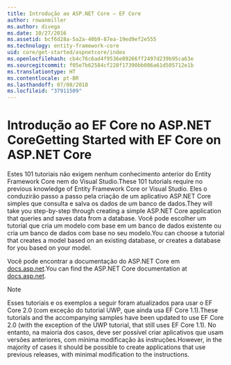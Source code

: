 ```yaml
---
title: Introdução ao ASP.NET Core – EF Core
author: rowanmiller
ms.author: divega
ms.date: 10/27/2016
ms.assetid: bcf6d28a-5a2a-40b9-87ea-19ed9ef2e555
ms.technology: entity-framework-core
uid: core/get-started/aspnetcore/index
ms.openlocfilehash: cb4c76c6ad4f9536e89266ff2497d239b95ca63e
ms.sourcegitcommit: f05e7b62584cf228f17390bb086a61d505712e1b
ms.translationtype: HT
ms.contentlocale: pt-BR
ms.lasthandoff: 07/08/2018
ms.locfileid: "37911509"
---
```

# <a name="getting-started-with-ef-core-on-aspnet-core"></a><span data-ttu-id="95c4e-102">Introdução ao EF Core no ASP.NET Core</span><span class="sxs-lookup"><span data-stu-id="95c4e-102">Getting Started with EF Core on ASP.NET Core</span></span>

<span data-ttu-id="95c4e-103">Estes 101 tutoriais não exigem nenhum conhecimento anterior do Entity Framework Core nem do Visual Studio.</span><span class="sxs-lookup"><span data-stu-id="95c4e-103">These 101 tutorials require no previous knowledge of Entity Framework Core or Visual Studio.</span></span> <span data-ttu-id="95c4e-104">Eles o conduzirão passo a passo pela criação de um aplicativo ASP.NET Core simples que consulta e salva os dados de um banco de dados.</span><span class="sxs-lookup"><span data-stu-id="95c4e-104">They will take you step-by-step through creating a simple ASP.NET Core application that queries and saves data from a database.</span></span> <span data-ttu-id="95c4e-105">Você pode escolher um tutorial que cria um modelo com base em um banco de dados existente ou cria um banco de dados com base no seu modelo.</span><span class="sxs-lookup"><span data-stu-id="95c4e-105">You can choose a tutorial that creates a model based on an existing database, or creates a database for you based on your model.</span></span>

<span data-ttu-id="95c4e-106">Você pode encontrar a documentação do ASP.NET Core em [docs.asp.net](https://docs.asp.net).</span><span class="sxs-lookup"><span data-stu-id="95c4e-106">You can find the ASP.NET Core documentation at [docs.asp.net](https://docs.asp.net).</span></span>

> [!NOTE]  
> <span data-ttu-id="95c4e-107">Esses tutoriais e os exemplos a seguir foram atualizados para usar o EF Core 2.0 (com exceção do tutorial UWP, que ainda usa EF Core 1.1).</span><span class="sxs-lookup"><span data-stu-id="95c4e-107">These tutorials and the accompanying samples have been updated to use EF Core 2.0 (with the exception of the UWP tutorial, that still uses EF Core 1.1).</span></span> <span data-ttu-id="95c4e-108">No entanto, na maioria dos casos, deve ser possível criar aplicativos que usam versões anteriores, com mínima modificação às instruções.</span><span class="sxs-lookup"><span data-stu-id="95c4e-108">However, in the majority of cases it should be possible to create applications that use previous releases, with minimal modification to the instructions.</span></span>
